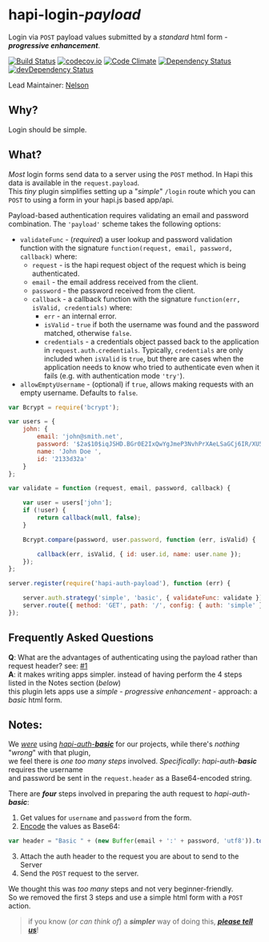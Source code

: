 # hapi-login-*payload*

Login via `POST` payload values
submitted by a *standard* html form - ***progressive enhancement***.

[![Build Status](https://travis-ci.org/nelsonic/hapi-auth-payload.svg)](https://travis-ci.org/nelsonic/hapi-auth-payload)
[![codecov.io](http://codecov.io/github/nelsonic/hapi-login-payload/coverage.svg?branch=master)](http://codecov.io/github/nelsonic/hapi-login-payload?branch=master)
[![Code Climate](https://codeclimate.com/github/nelsonic/hapi-login-payload/badges/gpa.svg)](https://codeclimate.com/github/nelsonic/hapi-login-payload)
[![Dependency Status](https://david-dm.org/nelsonic/hapi-login-payload.svg)](https://david-dm.org/nelsonic/hapi-login-payload)
[![devDependency Status](https://david-dm.org/nelsonic/hapi-login-payload/dev-status.svg)](https://david-dm.org/nelsonic/hapi-login-payload#info=devDependencies)

Lead Maintainer: [Nelson](https://github.com/nelsonic)

## Why?

Login should be simple.

## What?

*Most* login forms send data to a server using the `POST` method.
In Hapi this data is available in the `request.payload`.  
This *tiny* plugin simplifies setting up a "*simple*" `/login` route
which you can `POST` to using a form in your hapi.js based app/api.




Payload-based authentication requires validating an email and password combination.
The `'payload'` scheme takes the following options:

- `validateFunc` - (*required*) a user lookup and password validation function with the signature `function(request, email, password, callback)` where:
    - `request`  - is the hapi request object of the request which is being authenticated.
    - `email`    - the email address received from the client.
    - `password` - the password received from the client.
    - `callback` - a callback function with the signature `function(err, isValid, credentials)` where:
        - `err` - an internal error.
        - `isValid` - `true` if both the username was found and the password matched, otherwise `false`.
        - `credentials` - a credentials object passed back to the application in `request.auth.credentials`. Typically, `credentials` are only
          included when `isValid` is `true`, but there are cases when the application needs to know who tried to authenticate even when it fails
          (e.g. with authentication mode `'try'`).
- `allowEmptyUsername` - (optional) if `true`, allows making requests with an empty username. Defaults to `false`.

```javascript
var Bcrypt = require('bcrypt');

var users = {
    john: {
        email: 'john@smith.net',
        password: '$2a$10$iqJSHD.BGr0E2IxQwYgJmeP3NvhPrXAeLSaGCj6IR/XU5QtjVu5Tm',   // 'secret'
        name: 'John Doe ',
        id: '2133d32a'
    }
};

var validate = function (request, email, password, callback) {

    var user = users['john'];
    if (!user) {
        return callback(null, false);
    }

    Bcrypt.compare(password, user.password, function (err, isValid) {

        callback(err, isValid, { id: user.id, name: user.name });
    });
};

server.register(require('hapi-auth-payload'), function (err) {

    server.auth.strategy('simple', 'basic', { validateFunc: validate });
    server.route({ method: 'GET', path: '/', config: { auth: 'simple' } });
});
```













## Frequently Asked Questions

**Q**: What are the advantages of authenticating using the payload rather than request header?
see: [#1](https://github.com/nelsonic/hapi-auth-payload/issues/1)  
**A**: it makes writing apps simpler. instead of having perform the 4 steps
listed in the Notes section (*below*)  
this plugin lets apps use
a *simple* - *progressive enhancement* - approach:
a *basic* html form.

## Notes:

We [*were*](https://github.com/dwyl/time/blob/17c5e830afffd558375a4c20814d8320d6ad4c9f/api/test/login.js#L31) using
[*hapi-auth*-***basic***](https://github.com/hapijs/hapi-auth-basic)
for our projects, while there's *nothing* "*wrong*" with that plugin,  
we feel there is *one too many steps* involved.
*Specifically*:
*hapi-auth*-***basic*** requires the username  
and password be sent
in the `request.header` as a Base64-encoded string.

There are ***four*** steps involved in preparing the auth
request to *hapi-auth*-***basic***:
1. Get values for `username` and `password` from the form.
2. [Encode](https://github.com/hapijs/hapi-auth-basic/blob/3bb813018819bf21f05f01a1db2b158db2878bfc/test/index.js#L746) the values as Base64:
```js
var header = "Basic " + (new Buffer(email + ':' + password, 'utf8')).toString('base64');
```
3. Attach the auth header to the request you are about to send to the Server
4. Send the `POST` request to the server.

We thought this was *too many* steps and not very beginner-friendly.  
So we removed the first 3 steps and use a simple html form with a `POST` action.

> if you know (*or can think of*) a ***simpler*** way of doing this,
[***please tell us***]()!

